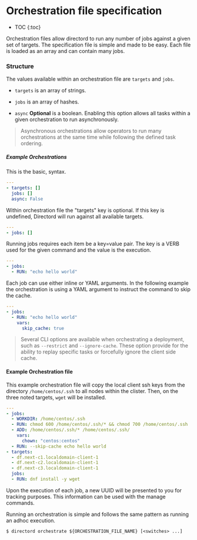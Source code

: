 # Orchestration file specification

* TOC
{:toc}

Orchestration files allow directord to run any number of jobs against a given
set of targets. The specification file is simple and made to be easy. Each
file is loaded as an array and can contain many jobs.

### Structure

The values available within an orchestration file are `targets` and `jobs`.

* `targets` is an array of strings.

* `jobs` is an array of hashes.

* `async` **Optional** is a boolean. Enabling this option allows all tasks
  within a given orchestration to run asynchronously.

> Asynchronous orchestrations allow operators to run many orchestrations at
  the same time while following the defined task ordering.


##### Example Orchestrations

This is the basic, syntax.

``` yaml
---
- targets: []
  jobs: []
  async: False
```

Within orchestration file the "targets" key is optional. If this key is
undefined, Directord will run against all available targets.

``` yaml
---
- jobs: []
```

Running jobs requires each item be a key=value pair. The key is a VERB used for
the given command and the value is the execution.

``` yaml
---
- jobs:
  - RUN: "echo hello world"
```

Each job can use either inline or YAML arguments. In the following example the
orchestration is using a YAML argument to instruct the command to skip the
cache.

``` yaml
---
- jobs:
  - RUN: "echo hello world"
    vars:
      skip_cache: true
```

> Several CLI options are available when orchestrating a deployment, such as
  `--restrict` and `--ignore-cache`. These option provide for the ability to
  replay specific tasks or forcefully ignore the client side cache.

#### Example Orchestration file

This example orchestration file will copy the local client ssh keys from the
directory `/home/centos/.ssh` to all nodes within the clister. Then, on the
three noted targets, `wget` will be installed.

``` yaml
---
- jobs:
  - WORKDIR: /home/centos/.ssh
  - RUN: chmod 600 /home/centos/.ssh/* && chmod 700 /home/centos/.ssh
  - ADD: /home/centos/.ssh/* /home/centos/.ssh/
    vars:
      chown: "centos:centos"
  - RUN: --skip-cache echo hello world
- targets:
  - df.next-c1.localdomain-client-1
  - df.next-c2.localdomain-client-1
  - df.next-c3.localdomain-client-1
  jobs:
  - RUN: dnf install -y wget
```

Upon the execution of each job, a new UUID will be presented to you for
tracking purposes. This information can be used with the manage commands.

Running an orchestration is simple and follows the same pattern as running an
adhoc execution.

``` shell
$ directord orchestrate ${ORCHESTRATION_FILE_NAME} [<switches> ...]
```
